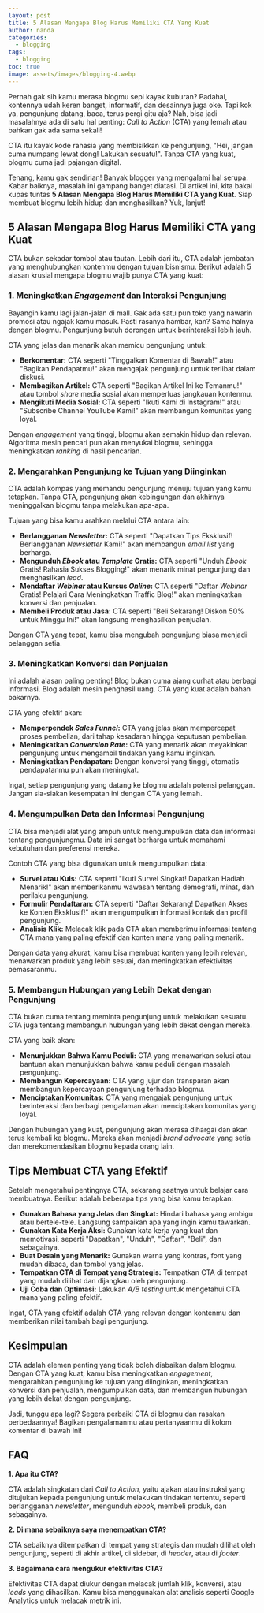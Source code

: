 ```yaml
---
layout: post
title: 5 Alasan Mengapa Blog Harus Memiliki CTA Yang Kuat
author: nanda
categories:
  - blogging
tags:
  - blogging
toc: true
image: assets/images/blogging-4.webp
---
```



Pernah gak sih kamu merasa blogmu sepi kayak kuburan? Padahal, kontennya udah keren banget, informatif, dan desainnya juga oke. Tapi kok ya, pengunjung datang, baca, terus pergi gitu aja? Nah, bisa jadi masalahnya ada di satu hal penting: _Call to Action_ (CTA) yang lemah atau bahkan gak ada sama sekali!

CTA itu kayak kode rahasia yang membisikkan ke pengunjung, "Hei, jangan cuma numpang lewat dong! Lakukan sesuatu!". Tanpa CTA yang kuat, blogmu cuma jadi pajangan digital.

Tenang, kamu gak sendirian! Banyak blogger yang mengalami hal serupa. Kabar baiknya, masalah ini gampang banget diatasi. Di artikel ini, kita bakal kupas tuntas **5 Alasan Mengapa Blog Harus Memiliki CTA yang Kuat**. Siap membuat blogmu lebih hidup dan menghasilkan? Yuk, lanjut!

## 5 Alasan Mengapa Blog Harus Memiliki CTA yang Kuat

CTA bukan sekadar tombol atau tautan. Lebih dari itu, CTA adalah jembatan yang menghubungkan kontenmu dengan tujuan bisnismu. Berikut adalah 5 alasan krusial mengapa blogmu wajib punya CTA yang kuat:

### 1\. Meningkatkan _Engagement_ dan Interaksi Pengunjung

Bayangin kamu lagi jalan-jalan di mall. Gak ada satu pun toko yang nawarin promosi atau ngajak kamu masuk. Pasti rasanya hambar, kan? Sama halnya dengan blogmu. Pengunjung butuh dorongan untuk berinteraksi lebih jauh.

CTA yang jelas dan menarik akan memicu pengunjung untuk:

- **Berkomentar:** CTA seperti "Tinggalkan Komentar di Bawah!" atau "Bagikan Pendapatmu!" akan mengajak pengunjung untuk terlibat dalam diskusi.
- **Membagikan Artikel:** CTA seperti "Bagikan Artikel Ini ke Temanmu!" atau tombol _share_ media sosial akan memperluas jangkauan kontenmu.
- **Mengikuti Media Sosial:** CTA seperti "Ikuti Kami di Instagram!" atau "Subscribe Channel YouTube Kami!" akan membangun komunitas yang loyal.

Dengan _engagement_ yang tinggi, blogmu akan semakin hidup dan relevan. Algoritma mesin pencari pun akan menyukai blogmu, sehingga meningkatkan _ranking_ di hasil pencarian.

### 2\. Mengarahkan Pengunjung ke Tujuan yang Diinginkan

CTA adalah kompas yang memandu pengunjung menuju tujuan yang kamu tetapkan. Tanpa CTA, pengunjung akan kebingungan dan akhirnya meninggalkan blogmu tanpa melakukan apa-apa.

Tujuan yang bisa kamu arahkan melalui CTA antara lain:

- **Berlangganan _Newsletter_:** CTA seperti "Dapatkan Tips Eksklusif! Berlangganan _Newsletter_ Kami!" akan membangun _email list_ yang berharga.
- **Mengunduh _Ebook_ atau _Template_ Gratis:** CTA seperti "Unduh _Ebook_ Gratis! Rahasia Sukses Blogging!" akan menarik minat pengunjung dan menghasilkan _lead_.
- **Mendaftar _Webinar_ atau Kursus _Online_:** CTA seperti "Daftar _Webinar_ Gratis! Pelajari Cara Meningkatkan Traffic Blog!" akan meningkatkan konversi dan penjualan.
- **Membeli Produk atau Jasa:** CTA seperti "Beli Sekarang! Diskon 50% untuk Minggu Ini!" akan langsung menghasilkan penjualan.

Dengan CTA yang tepat, kamu bisa mengubah pengunjung biasa menjadi pelanggan setia.

### 3\. Meningkatkan Konversi dan Penjualan

Ini adalah alasan paling penting! Blog bukan cuma ajang curhat atau berbagi informasi. Blog adalah mesin penghasil uang. CTA yang kuat adalah bahan bakarnya.

CTA yang efektif akan:

- **Memperpendek _Sales Funnel_:** CTA yang jelas akan mempercepat proses pembelian, dari tahap kesadaran hingga keputusan pembelian.
- **Meningkatkan _Conversion Rate_:** CTA yang menarik akan meyakinkan pengunjung untuk mengambil tindakan yang kamu inginkan.
- **Meningkatkan Pendapatan:** Dengan konversi yang tinggi, otomatis pendapatanmu pun akan meningkat.

Ingat, setiap pengunjung yang datang ke blogmu adalah potensi pelanggan. Jangan sia-siakan kesempatan ini dengan CTA yang lemah.

### 4\. Mengumpulkan Data dan Informasi Pengunjung

CTA bisa menjadi alat yang ampuh untuk mengumpulkan data dan informasi tentang pengunjungmu. Data ini sangat berharga untuk memahami kebutuhan dan preferensi mereka.

Contoh CTA yang bisa digunakan untuk mengumpulkan data:

- **Survei atau Kuis:** CTA seperti "Ikuti Survei Singkat! Dapatkan Hadiah Menarik!" akan memberikanmu wawasan tentang demografi, minat, dan perilaku pengunjung.
- **Formulir Pendaftaran:** CTA seperti "Daftar Sekarang! Dapatkan Akses ke Konten Eksklusif!" akan mengumpulkan informasi kontak dan profil pengunjung.
- **Analisis Klik:** Melacak klik pada CTA akan memberimu informasi tentang CTA mana yang paling efektif dan konten mana yang paling menarik.

Dengan data yang akurat, kamu bisa membuat konten yang lebih relevan, menawarkan produk yang lebih sesuai, dan meningkatkan efektivitas pemasaranmu.

### 5\. Membangun Hubungan yang Lebih Dekat dengan Pengunjung

CTA bukan cuma tentang meminta pengunjung untuk melakukan sesuatu. CTA juga tentang membangun hubungan yang lebih dekat dengan mereka.

CTA yang baik akan:

- **Menunjukkan Bahwa Kamu Peduli:** CTA yang menawarkan solusi atau bantuan akan menunjukkan bahwa kamu peduli dengan masalah pengunjung.
- **Membangun Kepercayaan:** CTA yang jujur dan transparan akan membangun kepercayaan pengunjung terhadap blogmu.
- **Menciptakan Komunitas:** CTA yang mengajak pengunjung untuk berinteraksi dan berbagi pengalaman akan menciptakan komunitas yang loyal.

Dengan hubungan yang kuat, pengunjung akan merasa dihargai dan akan terus kembali ke blogmu. Mereka akan menjadi _brand advocate_ yang setia dan merekomendasikan blogmu kepada orang lain.

## Tips Membuat CTA yang Efektif

Setelah mengetahui pentingnya CTA, sekarang saatnya untuk belajar cara membuatnya. Berikut adalah beberapa tips yang bisa kamu terapkan:

- **Gunakan Bahasa yang Jelas dan Singkat:** Hindari bahasa yang ambigu atau bertele-tele. Langsung sampaikan apa yang ingin kamu tawarkan.
- **Gunakan Kata Kerja Aksi:** Gunakan kata kerja yang kuat dan memotivasi, seperti "Dapatkan", "Unduh", "Daftar", "Beli", dan sebagainya.
- **Buat Desain yang Menarik:** Gunakan warna yang kontras, font yang mudah dibaca, dan tombol yang jelas.
- **Tempatkan CTA di Tempat yang Strategis:** Tempatkan CTA di tempat yang mudah dilihat dan dijangkau oleh pengunjung.
- **Uji Coba dan Optimasi:** Lakukan _A/B testing_ untuk mengetahui CTA mana yang paling efektif.

Ingat, CTA yang efektif adalah CTA yang relevan dengan kontenmu dan memberikan nilai tambah bagi pengunjung.

## Kesimpulan

CTA adalah elemen penting yang tidak boleh diabaikan dalam blogmu. Dengan CTA yang kuat, kamu bisa meningkatkan _engagement_, mengarahkan pengunjung ke tujuan yang diinginkan, meningkatkan konversi dan penjualan, mengumpulkan data, dan membangun hubungan yang lebih dekat dengan pengunjung.

Jadi, tunggu apa lagi? Segera perbaiki CTA di blogmu dan rasakan perbedaannya! Bagikan pengalamanmu atau pertanyaanmu di kolom komentar di bawah ini!

## FAQ

**1\. Apa itu CTA?**

CTA adalah singkatan dari _Call to Action_, yaitu ajakan atau instruksi yang ditujukan kepada pengunjung untuk melakukan tindakan tertentu, seperti berlangganan _newsletter_, mengunduh _ebook_, membeli produk, dan sebagainya.

**2\. Di mana sebaiknya saya menempatkan CTA?**

CTA sebaiknya ditempatkan di tempat yang strategis dan mudah dilihat oleh pengunjung, seperti di akhir artikel, di sidebar, di _header_, atau di _footer_.

**3\. Bagaimana cara mengukur efektivitas CTA?**

Efektivitas CTA dapat diukur dengan melacak jumlah klik, konversi, atau _leads_ yang dihasilkan. Kamu bisa menggunakan alat analisis seperti Google Analytics untuk melacak metrik ini.
